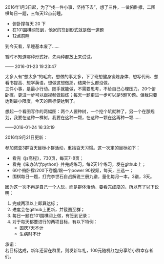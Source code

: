 2016年1月3日起，为了“找一件小事，坚持下去”，想了三件，一做俯卧撑，二围棋每日一题，三每天12点前睡。

- 俯卧撑每天 20 下
- 在101围棋网签到，他家的签到形式就是做一道题
- 12点前睡

到今天看，早睡基本废了……  

暂时不知道哪种形式好，先两种都放上来试试。

—— 2016-01-23 19:23:47

太多人有“想太多”的毛病。想做的事太多，下了班想健身锻炼身体、想写代码、想看书提高、想学英语，想做这想做那，结果什么都没做。  
三件小事，是最小行动。随手就能做，不需要思考，不给自己心理压力。20个俯卧撑，更进一步可以跟视频做锻炼；每天一题更进一步可以是5题10题。但我只要达到最小限度，今天的目标便达到了。

想起一个看图写作的两幅图：两个人要种树，一个挖个坑就种了，另一个在那规划，我要在这种一棵树，我要在这种一颗，在这种一颗在这再种一颗……

——2016-01-24 16:33:19

2016年9月21日更新：

参加诺亚3群百天目标小群活动，重拾百天习惯。这一次定的目标如下：

- 看完《js高程》，730页，每天7-8页；
- 看完《笨办法学python》并完成练习，每2天1个练习，发在github上；
- 60个俯卧撑/200下卷腹/跟一个power 90视频，每天，三选一；
- 围棋每日一题，打完李世石自战解说三册九谱，量化每月一本，3谱，3天。

因为这一次不再是自己一个人玩，而是群体活动，要看完成度的，所以有了以下说明：

1. 完成两项以上即算达标；
2. 进度会在github上更新，并截图至群；
3. 每日一题在101围棋网上做，有签到记录；
3. 对于每天都要进行的两项目标，有以下特例：
	- 国庆7天不计
	- 生病时不计

承诺：  
若目标达成，新年还留在群里，则发新年礼，100元随机红包分享给小群幸存者们。